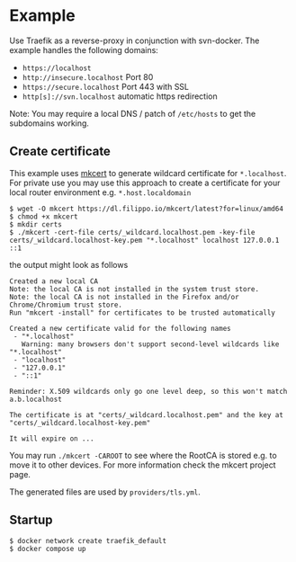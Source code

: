 
# Example
Use Traefik as a reverse-proxy in conjunction with svn-docker. The example handles the following domains:
- `https://localhost`
- `http://insecure.localhost` Port 80
- `https://secure.localhost` Port 443 with SSL
- `http[s]://svn.localhost` automatic https redirection

Note: You may require a local DNS / patch of `/etc/hosts` to get the subdomains working.
## Create certificate
This example uses [mkcert](https://github.com/FiloSottile/mkcert) to generate wildcard certificate for `*.localhost`.
For private use you may use this approach to create a certificate for your local router environment e.g. `*.host.localdomain`
```
$ wget -O mkcert https://dl.filippo.io/mkcert/latest?for=linux/amd64
$ chmod +x mkcert
$ mkdir certs
$ ./mkcert -cert-file certs/_wildcard.localhost.pem -key-file certs/_wildcard.localhost-key.pem "*.localhost" localhost 127.0.0.1 ::1
```
the output might look as follows
```
Created a new local CA
Note: the local CA is not installed in the system trust store.
Note: the local CA is not installed in the Firefox and/or Chrome/Chromium trust store.
Run "mkcert -install" for certificates to be trusted automatically

Created a new certificate valid for the following names
 - "*.localhost"
   Warning: many browsers don't support second-level wildcards like "*.localhost"
 - "localhost"
 - "127.0.0.1"
 - "::1"

Reminder: X.509 wildcards only go one level deep, so this won't match a.b.localhost

The certificate is at "certs/_wildcard.localhost.pem" and the key at "certs/_wildcard.localhost-key.pem"

It will expire on ...
```
You may run `./mkcert -CAROOT` to see where the RootCA is stored e.g. to move it to other devices. For more information check the mkcert project page.

The generated files are used by `providers/tls.yml`.

## Startup
```
$ docker network create traefik_default
$ docker compose up
```